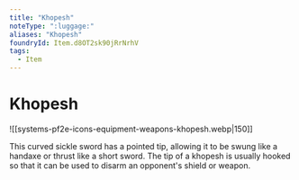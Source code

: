 ```yaml
---
title: "Khopesh"
noteType: ":luggage:"
aliases: "Khopesh"
foundryId: Item.d8OT2sk90jRrNrhV
tags:
  - Item
---
```


# Khopesh
![[systems-pf2e-icons-equipment-weapons-khopesh.webp|150]]

This curved sickle sword has a pointed tip, allowing it to be swung like a handaxe or thrust like a short sword. The tip of a khopesh is usually hooked so that it can be used to disarm an opponent's shield or weapon.
